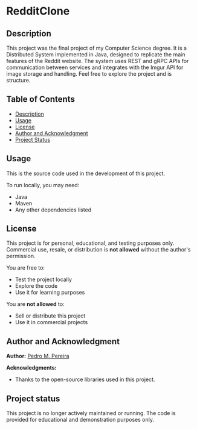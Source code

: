 # RedditClone

## Description
This project was the final project of my Computer Science degree. It is a Distributed System implemented in Java, designed to replicate the main features of the Reddit website. The system uses REST and gRPC APIs for communication between services and integrates with the Imgur API for image storage and handling. Feel free to explore the project and is structure.

## Table of Contents
- [Description](#description)
- [Usage](#usage)
- [License](#license)
- [Author and Acknowledgment](#author-and-acknowledgment)
- [Project Status](#project-status)

## Usage
This is the source code used in the development of this project.

To run locally, you may need:
- Java
- Maven
- Any other dependencies listed

## License

This project is for personal, educational, and testing purposes only.  
Commercial use, resale, or distribution is **not allowed** without the author's permission.  

You are free to:
- Test the project locally
- Explore the code
- Use it for learning purposes

You are **not allowed** to:
- Sell or distribute this project
- Use it in commercial projects

## Author and Acknowledgment

**Author:** [Pedro M. Pereira](https://github.com/pedrormpereira)

**Acknowledgments:**  
- Thanks to the open-source libraries used in this project.

## Project status
This project is no longer actively maintained or running. The code is provided for educational and demonstration purposes only.
